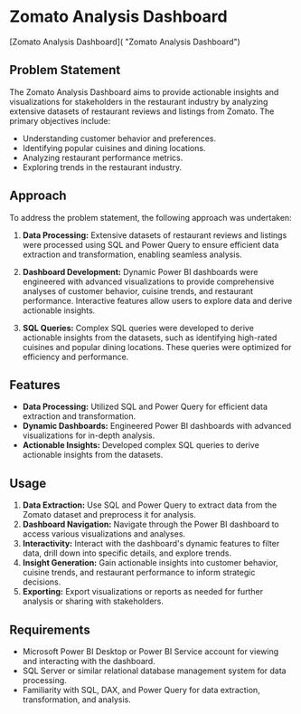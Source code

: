 # Zomato Analysis Dashboard
[Zomato Analysis Dashboard]( "Zomato Analysis Dashboard")
## Problem Statement
The Zomato Analysis Dashboard aims to provide actionable insights and visualizations for stakeholders in the restaurant industry by analyzing extensive datasets of restaurant reviews and listings from Zomato. The primary objectives include:

- Understanding customer behavior and preferences.
- Identifying popular cuisines and dining locations.
- Analyzing restaurant performance metrics.
- Exploring trends in the restaurant industry.

## Approach
To address the problem statement, the following approach was undertaken:

1. **Data Processing:** Extensive datasets of restaurant reviews and listings were processed using SQL and Power Query to ensure efficient data extraction and transformation, enabling seamless analysis.

2. **Dashboard Development:** Dynamic Power BI dashboards were engineered with advanced visualizations to provide comprehensive analyses of customer behavior, cuisine trends, and restaurant performance. Interactive features allow users to explore data and derive actionable insights.

3. **SQL Queries:** Complex SQL queries were developed to derive actionable insights from the datasets, such as identifying high-rated cuisines and popular dining locations. These queries were optimized for efficiency and performance.

## Features
- **Data Processing:** Utilized SQL and Power Query for efficient data extraction and transformation.
- **Dynamic Dashboards:** Engineered Power BI dashboards with advanced visualizations for in-depth analysis.
- **Actionable Insights:** Developed complex SQL queries to derive actionable insights from the datasets.

## Usage
1. **Data Extraction:** Use SQL and Power Query to extract data from the Zomato dataset and preprocess it for analysis.
2. **Dashboard Navigation:** Navigate through the Power BI dashboard to access various visualizations and analyses.
3. **Interactivity:** Interact with the dashboard's dynamic features to filter data, drill down into specific details, and explore trends.
4. **Insight Generation:** Gain actionable insights into customer behavior, cuisine trends, and restaurant performance to inform strategic decisions.
5. **Exporting:** Export visualizations or reports as needed for further analysis or sharing with stakeholders.

## Requirements
- Microsoft Power BI Desktop or Power BI Service account for viewing and interacting with the dashboard.
- SQL Server or similar relational database management system for data processing.
- Familiarity with SQL, DAX, and Power Query for data extraction, transformation, and analysis.

